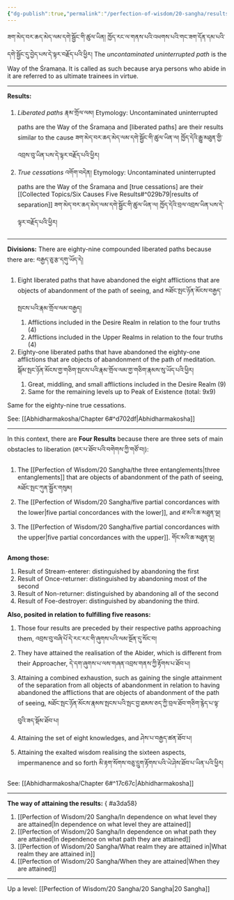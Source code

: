 ```yaml
---
{"dg-publish":true,"permalink":"/perfection-of-wisdom/20-sangha/results-of-the-way-of-the-srama-a/"}
---
```


ཟག་མེད་བར་ཆད་མེད་ལམ་དགེ་སྦྱོང་གི་ཚུལ་ཡིན། ཁྱོད་རང་ལ་གནས་པའི་འཕགས་པའི་གང་ཟག་དོན་དམ་པའི་དགེ་སྦྱོང་དུ་བྱེད་པས་དེ་ལྟར་བརྗོད་པའི་ཕྱིར།
The *uncontaminated uninterrupted path* is the Way of the Śramaṇa.
It is called as such because arya persons who abide in it are referred to as ultimate trainees in virtue.

---
**Results:**
1. *Liberated paths* རྣམ་གྲོལ་ལམ།
   Etymology: Uncontaminated uninterrupted paths are the Way of the Śramaṇa and [liberated paths] are their results similar to the cause 
   ཟག་མེད་བར་ཆད་མེད་ལམ་དགེ་སྦྱོང་གི་ཚུལ་ཡིན་ལ། ཁྱོད་དེའི་རྒྱུ་མཐུན་གྱི་འབྲས་བུ་ཡིན་པས་དེ་ལྟར་བརྗོད་པའི་ཕྱིར།
2. *True cessations* འགོག་བདེན།
   Etymology: Uncontaminated uninterrupted paths are the Way of the Śramaṇa and [true cessations] are their [[Collected Topics/Six Causes Five Results#^029b79\|results of separation]] ཟག་མེད་བར་ཆད་མེད་ལམ་དགེ་སྦྱོང་གི་ཚུལ་ཡིན་ལ། ཁྱོད་དེའི་བྲལ་འབྲས་ཡིན་པས་དེ་ལྟར་བརྗོད་པའི་ཕྱིར།

---
**Divisions:** There are eighty-nine compounded liberated paths because there are: བརྒྱད་ཅུ་རྩ་དགུ་ཡོད་དེ།
1. Eight liberated paths that have abandoned the eight afflictions that are objects of abandonment of the path of seeing, and མཐོང་སྤང་ཉོན་མོངས་བརྒྱད་སྤངས་པའི་རྣམ་གྲོལ་ལམ་བརྒྱད།
	1. Afflictions included in the Desire Realm in relation to the four truths (4)
	2. Afflictions included in the Upper Realms in relation to the four truths (4)
2. Eighty-one liberated paths that have abandoned the eighty-one afflictions that are objects of abandonment of the path of meditation. སྒོམ་སྤང་ཉོན་མོངས་གྱ་གཅིག་སྤངས་པའི་རྣམ་གྲོལ་ལམ་གྱ་གཅིག་རྣམས་སུ་ཡོད་པའི་ཕྱིར།
	1. Great, middling, and small afflictions included in the Desire Realm (9)
	2. Same for the remaining levels up to Peak of Existence (total: 9x9)

Same for the eighty-nine true cessations.

See: [[Abhidharmakosha/Chapter 6#^d702df\|Abhidharmakosha]]

---
In this context, there are **Four Results** because there are three sets of main obstacles to liberation
(ཐར་པ་ཐོབ་པའི་བགེགས་ཀྱི་གཙོ་བ།):
1. The [[Perfection of Wisdom/20 Sangha/the three entanglements\|three entanglements]] that are objects of abandonment of the path of seeing, མཐོང་སྤང་ཀུན་སྦྱོར་གསུམ།
2. The [[Perfection of Wisdom/20 Sangha/five partial concordances with the lower\|five partial concordances with the lower]], and ཐ་མའི་ཆ་མཐུན་ལྔ།
3. The [[Perfection of Wisdom/20 Sangha/five partial concordances with the upper\|five partial concordances with the upper]]. གོང་མའི་ཆ་མཐུན་ལྔ།

**Among those:**
1. Result of Stream-enterer: distinguished by abandoning the first
2. Result of Once-returner: distinguished by abandoning most of the second
3. Result of Non-returner: distinguished by abandoning all of the second
4. Result of Foe-destroyer: distinguished by abandoning the third.

**Also, posited in relation to fulfilling five reasons:**
1. Those four results are preceded by their respective paths approaching them,
   འབྲས་བུ་བཞི་པོ་དེ་རང་རང་གི་ཞུགས་པའི་ལམ་སྔོན་དུ་སོང་བ།
2. They have attained the realisation of the Abider, which is different from their Approacher,
   དེ་དག་ཞུགས་པ་ལས་གཞན་འབྲས་གནས་ཀྱི་རྟོགས་པ་ཐོབ་པ།
3. Attaining a combined exhaustion,  such as gaining the single attainment of the separation from all objects of abandonment in relation to having abandoned the afflictions that are objects of abandonment of the path of seeing,
   མཐོང་སྤང་ཉོན་མོངས་རྣམས་སྤངས་པའི་སྤང་བྱ་ཐམས་ཅད་ཀྱི་བྲལ་ཐོབ་གཅིག་རྙེད་པ་ལྟ་བུའི་ཟད་སྡོམ་ཐོབ་པ།
4. Attaining the set of eight knowledges, and ཤེས་པ་བརྒྱད་ཚན་ཐོབ་པ།
5. Attaining the exalted wisdom realising the sixteen aspects, impermanence and so forth
   མི་རྟག་སོགས་བཅུ་དྲུག་རྟོགས་པའི་ཡེ་ཤེས་ཐོབ་པ་ཡིན་པའི་ཕྱིར།

See: [[Abhidharmakosha/Chapter 6#^17c67c\|Abhidharmakosha]]

---
**The way of attaining the results:**
{ #a3da58}

1. [[Perfection of Wisdom/20 Sangha/In dependence on what level they are attained\|In dependence on what level they are attained]]
2. [[Perfection of Wisdom/20 Sangha/In dependence on what path they are attained\|In dependence on what path they are attained]]
3. [[Perfection of Wisdom/20 Sangha/What realm they are attained in\|What realm they are attained in]]
4. [[Perfection of Wisdom/20 Sangha/When they are attained\|When they are attained]]

---
Up a level: [[Perfection of Wisdom/20 Sangha/20 Sangha\|20 Sangha]]
